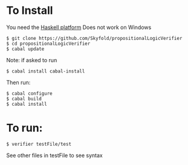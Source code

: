 # To Install

You need the [Haskell platform](https://www.haskell.org/platform/)
Does not work on Windows

    $ git clone https://github.com/Skyfold/propositionalLogicVerifier
    $ cd propositionalLogicVerifier
    $ cabal update

Note: if asked to run

    $ cabal install cabal-install

Then run:

    $ cabal configure
    $ cabal build
    $ cabal install

# To run:

    $ verifier testFile/test

See other files in testFile to see syntax
